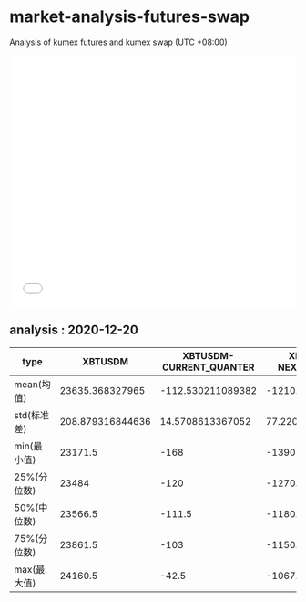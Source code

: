 # market-analysis-futures-swap
Analysis of kumex futures and kumex swap (UTC +08:00)

<iframe width="100%" height="440" src="./data.html" frameborder="no" border="0" scrolling="no"></iframe>

## analysis : 2020-12-20

type|XBTUSDM|XBTUSDM-CURRENT_QUANTER|XBTUSDM-NEXT_QUANTER|
---|---|---|---
mean(均值) | 23635.368327965 | -112.530211089382 | -1210.42581674911
std(标准差) | 208.879316844636 | 14.5708613367052 | 77.2205085608945
min(最小值) | 23171.5 | -168 | -1390
25%(分位数) | 23484 | -120 | -1270.5
50%(中位数) | 23566.5 | -111.5 | -1180.5
75%(分位数) | 23861.5 | -103 | -1150.5
max(最大值) | 24160.5 | -42.5 | -1067.5
